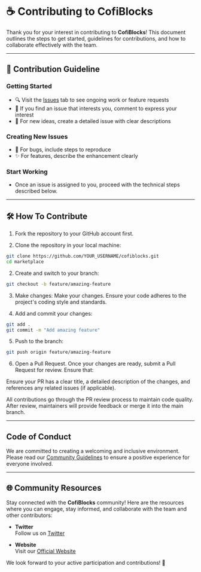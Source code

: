 # ☕ Contributing to CofiBlocks

Thank you for your interest in contributing to **CofiBlocks**! This document outlines the steps to get started, guidelines for contributions, and how to collaborate effectively with the team.

---

## 🚀 Contribution Guideline

### Getting Started
- 🔍 Visit the [Issues](https://github.com/Vagabonds-Labs/cofiblocks/issues) tab to see ongoing work or feature requests
- 💬 If you find an issue that interests you, comment to express your interest
- 📝 For new ideas, create a detailed issue with clear descriptions

### Creating New Issues
- 🐛 For bugs, include steps to reproduce
- ✨ For features, describe the enhancement clearly

### Start Working
  - Once an issue is assigned to you, proceed with the technical steps described below.

---

## 🛠 How To Contribute

1. Fork the repository to your GitHub account first.

2. Clone the repository in your local machine:
```bash
git clone https://github.com/YOUR_USERNAME/cofiblocks.git
cd marketplace
```

2. Create and switch to your branch: 
```bash
git checkout -b feature/amazing-feature 
```

3. Make changes:
Make your changes. Ensure your code adheres to the project's coding style and standards.

4. Add and commit your changes:
```bash
git add .
git commit -m "Add amazing feature"
```

5. Push to the branch:
```bash
git push origin feature/amazing-feature
```

6. Open a Pull Request.
Once your changes are ready, submit a Pull Request for review. Ensure that:

Ensure your PR has a clear title, a detailed description of the changes, and references any related issues (if applicable).

All contributions go through the PR review process to maintain code quality. After review, maintainers will provide feedback or merge it into the main branch.

---

## Code of Conduct

We are committed to creating a welcoming and inclusive environment. Please read our [Community Guidelines](COMMUNITY_GUIDELINES.md) to ensure a positive experience for everyone involved.

---

## 🌐 Community Resources

Stay connected with the **CofiBlocks** community! Here are the resources where you can engage, stay informed, and collaborate with the team and other contributors:

- **Twitter**  
  Follow us on [Twitter](https://x.com/cofiblocks) 

- **Website**  
  Visit our [Official Website](https://www.cofiblocks.com/) 

We look forward to your active participation and contributions! 🚀




